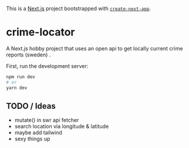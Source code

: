 This is a [Next.js](https://nextjs.org/) project bootstrapped with [`create-next-app`](https://github.com/vercel/next.js/tree/canary/packages/create-next-app).

# crime-locator

A Next.js hobby project that uses an open api to get locally current crime reports (sweden) .

First, run the development server:

```bash
npm run dev
# or
yarn dev
```

## TODO / Ideas

- mutate() in swr api fetcher
- search location via longitude & latitude
- maybe add tailwind
- sexy things up 
